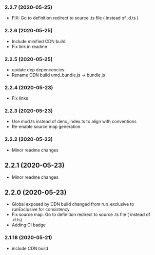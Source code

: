 ### **2.2.7** (2020-05-25)  
  
- FIX: Go to definition redirect to source .ts file ( instead of .d.ts )    
  
### **2.2.6** (2020-05-25)  
  
- Include minified CDN build  
- Fix link in readme    
  
### **2.2.5** (2020-05-25)  
  
- update dep depencencies  
- Rename CDN build umd_bundle.js -> bundle.js    
  
### **2.2.4** (2020-05-23)  
  
- Fix links    
  
### **2.2.3** (2020-05-23)  
  
- Use mod.ts instead of deno_index.ts to align with conventions  
- Re-enable source map generation    
  
### **2.2.2** (2020-05-23)  
  
- Minor readme changes    
  
## **2.2.1** (2020-05-23)  
  
- Minor readme changes    
  
## **2.2.0** (2020-05-23)  
  
- Global exposed by CDN build changed from run_exclusive to runExclusive for consistency  
- Fix source map. Go to definition redirect to source .ts file ( instead of .d.ts)  
- Adding CI badge    
  
### **2.1.18** (2020-05-21)  
  
- include CDN build    
  
  
